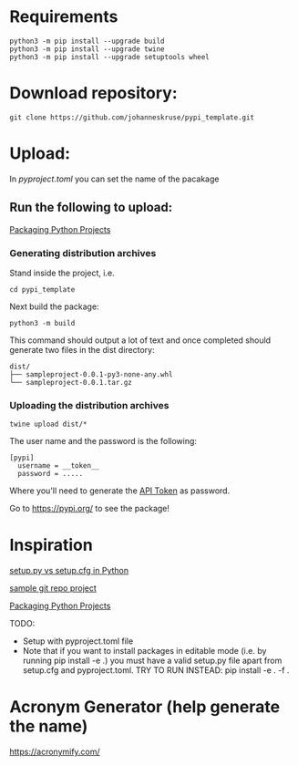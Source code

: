 
# Requirements
```
python3 -m pip install --upgrade build
python3 -m pip install --upgrade twine
python3 -m pip install --upgrade setuptools wheel
```

# Download repository: 
``` 
git clone https://github.com/johanneskruse/pypi_template.git
```

# Upload:

In *pyproject.toml* you can set the name of the pacakage

## Run the following to upload: 
[Packaging Python Projects](https://packaging.python.org/en/latest/tutorials/packaging-projects/)
### Generating distribution archives
Stand inside the project, i.e.
```
cd pypi_template
```
Next build the package:
```
python3 -m build
```

This command should output a lot of text and once completed should generate two files in the dist directory:
```
dist/
├── sampleproject-0.0.1-py3-none-any.whl
└── sampleproject-0.0.1.tar.gz
```
### Uploading the distribution archives
```
twine upload dist/*
```

The user name and the password is the following:
```
[pypi]
  username = __token__
  password = .....
```
Where you'll need to generate the [API Token](https://pypi.org/manage/account/token/) as password.

Go to https://pypi.org/ to see the package! 


# Inspiration
[setup.py vs setup.cfg in Python](https://towardsdatascience.com/setuptools-python-571e7d5500f2#:~:text=be%20more%20appropriate.-,The%20setup.,as%20the%20command%20line%20interface.)

[sample git repo project](https://github.com/pypa/sampleproject)

[Packaging Python Projects](https://packaging.python.org/en/latest/tutorials/packaging-projects/)

TODO: 
- Setup with pyproject.toml file
- Note that if you want to install packages in editable mode (i.e. by running pip install -e .) you must have a valid setup.py file apart from setup.cfg and pyproject.toml. TRY TO RUN INSTEAD: pip install -e . -f .

# Acronym Generator (help generate the name)

https://acronymify.com/
